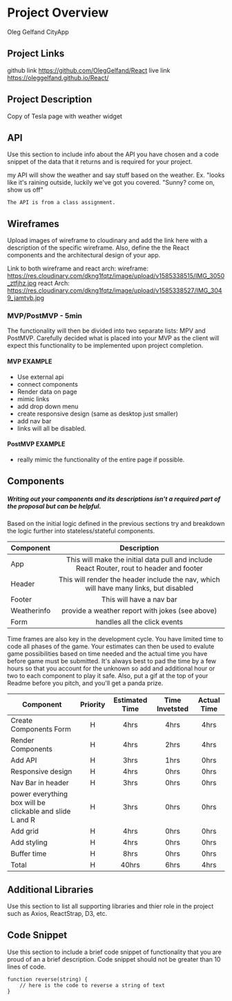 # Project Overview
Oleg Gelfand CityApp
## Project Links
github link
https://github.com/OlegGelfand/React
live link
https://oleggelfand.github.io/React/

## Project Description

Copy of Tesla page with weather widget

## API

Use this section to include info about the API you have chosen and a code snippet of the data that it returns and is required for your project. 

my API will show the weather and say stuff based on the weather. Ex. "looks like it's raining outside, luckily we've got you covered. "Sunny? come on, show us off"

```
The API is from a class assignment.
```


## Wireframes

Upload images of wireframe to cloudinary and add the link here with a description of the specific wireframe. Also, define the the React components and the architectural design of your app.

Link to both wireframe and react arch:
wireframe:
https://res.cloudinary.com/dkng1fqtz/image/upload/v1585338515/IMG_3050_ztfjhz.jpg
react Arch:
https://res.cloudinary.com/dkng1fqtz/image/upload/v1585338527/IMG_3049_jamtvb.jpg

### MVP/PostMVP - 5min

The functionality will then be divided into two separate lists: MPV and PostMVP.  Carefully decided what is placed into your MVP as the client will expect this functionality to be implemented upon project completion.  

#### MVP EXAMPLE
- Use external api 
- connect components
- Render data on page 
- mimic links
- add drop down menu
- create responsive design (same as desktop just smaller)
- add nav bar
- links will all be disabled.

#### PostMVP EXAMPLE

- really mimic the functionality of the entire page if possible.
## Components
##### Writing out your components and its descriptions isn't a required part of the proposal but can be helpful.

Based on the initial logic defined in the previous sections try and breakdown the logic further into stateless/stateful components. 

| Component | Description | 
| --- | :---: |  
| App | This will make the initial data pull and include React Router, rout to header and footer | 
| Header | This will render the header include the nav, which will have many links, but disabled| 
| Footer | This will have a nav bar | 
|Weatherinfo | provide a weather report with jokes (see above) | 
| Form | handles all the click events  | 


Time frames are also key in the development cycle.  You have limited time to code all phases of the game.  Your estimates can then be used to evalute game possibilities based on time needed and the actual time you have before game must be submitted. It's always best to pad the time by a few hours so that you account for the unknown so add and additional hour or two to each component to play it safe. Also, put a gif at the top of your Readme before you pitch, and you'll get a panda prize.

| Component | Priority | Estimated Time | Time Invetsted | Actual Time |
| --- | :---: |  :---: | :---: | :---: |
| Create Components Form | H | 4hrs| 4hrs | 4hrs |
| Render Components | H | 4hrs| 2hrs | 4hrs |
| Add API | H | 3hrs| 1hrs | 0hrs |
| Responsive design | H | 4hrs| 0hrs | 0hrs |
| Nav Bar in header | H | 3hrs| 0hrs | 0hrs |
| power everything box will be clickable and slide L and R | H | 3hrs| 0hrs | 0hrs |
| Add grid | H | 4hrs| 0hrs | 0hrs |
| Add styling | H | 4hrs| 0hrs | 0hrs |
| Buffer time | H | 8hrs| 0hrs | 0hrs |
| Total | H | 40hrs| 6hrs | 4hrs |


## Additional Libraries
 Use this section to list all supporting libraries and thier role in the project such as Axios, ReactStrap, D3, etc. 

## Code Snippet

Use this section to include a brief code snippet of functionality that you are proud of an a brief description.  Code snippet should not be greater than 10 lines of code. 

```
function reverse(string) {
	// here is the code to reverse a string of text
}
```
